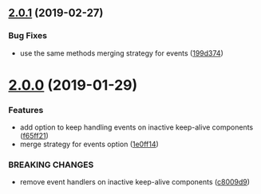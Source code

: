 ## [2.0.1](https://github.com/Cweili/vue-option-events/compare/v2.0.0...v2.0.1) (2019-02-27)

### Bug Fixes

* use the same methods merging strategy for events ([199d374](https://github.com/Cweili/vue-option-events/commit/199d374))

# [2.0.0](https://github.com/Cweili/vue-option-events/compare/v1.2.2...v2.0.0) (2019-01-29)


### Features

* add option to keep handling events on inactive keep-alive components ([f65ff21](https://github.com/Cweili/vue-option-events/commit/f65ff21))
* merge strategy for events option ([1e0ff14](https://github.com/Cweili/vue-option-events/commit/1e0ff14))

### BREAKING CHANGES

* remove event handlers on inactive keep-alive components ([c8009d9](https://github.com/Cweili/vue-option-events/commit/c8009d9))

